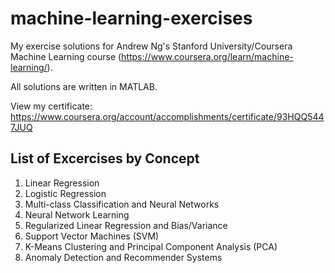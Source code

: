# machine-learning-exercises

My exercise solutions for Andrew Ng's Stanford University/Coursera Machine Learning course (https://www.coursera.org/learn/machine-learning/).

All solutions are written in MATLAB.

View my certificate: https://www.coursera.org/account/accomplishments/certificate/93HQQ5447JUQ

## List of Excercises by Concept

1. Linear Regression 
2. Logistic Regression
3. Multi-class Classification and Neural Networks
4. Neural Network Learning
5. Regularized Linear Regression and Bias/Variance
6. Support Vector Machines (SVM)
7. K-Means Clustering and Principal Component Analysis (PCA)
8. Anomaly Detection and Recommender Systems
